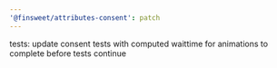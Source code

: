 ```yaml
---
'@finsweet/attributes-consent': patch
---
```


tests: update consent tests with computed waittime for animations to complete before tests continue
